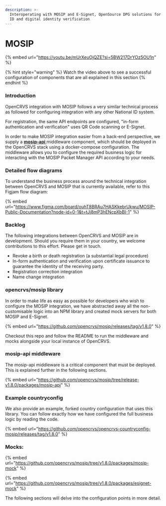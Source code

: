 ```yaml
---
description: >-
  Interoperating with MOSIP and E-Signet, OpenSource DPG solutions for National
  ID and digital identity verification
---
```


# MOSIP

{% embed url="https://youtu.be/mUrXeuOjQZE?si=5BW217DrYOz5OU1n" %}

{% hint style="warning" %}
Watch the video above to see a successful configuration of components that are all explained in this section
{% endhint %}

### Introduction

OpenCRVS integration with MOSIP follows a very similar technical process as followed for configuring integration with any other National ID system. &#x20;

For registration, the same API endpoints are configured, "in-form authentication and verification" uses QR Code scanning or E-Signet.

In order to make MOSIP integration easier from a back-end perspective, we supply a [**mosip-api** ](https://github.com/opencrvs/mosip/tree/v1.8.0/packages/mosip-api)middleware component, which should be deployed in the OpenCRVS stack using a docker-compose configuration.  The middleware allows you to configure the required business logic for interacting with the MOSIP Packet Manager API according to your needs.

### Detailed flow diagrams

To understand the business process around the technical integration between OpenCRVS and MOSIP that is currently available, refer to this Figjam flow diagram:

{% embed url="https://www.figma.com/board/ouhT8BRAu7HASKkebrUkwu/MOSIP-Public-Documentation?node-id=0-1&t=tJj8mP3hENcpXbBI-1" %}

### Backlog

The following integrations between OpenCRVS and MOSIP are in development.  Should you require them in your country, we welcome contributions to this effort.  Please get in touch.

* Revoke a birth or death registration (a substantial legal procedure)
* In-form authentication and verification upon certificate issuance to guarantee the identity of the receiving party.
* Registration correction integration
* Name change integration

### opencrvs/mosip library

In order to make life as easy as possible for developers who wish to configure the MOSIP integration, we have abstracted away all the non-customisable logic into an NPM library and created mock servers for both MOSIP and E-Signet.

{% embed url="https://github.com/opencrvs/mosip/releases/tag/v1.8.0" %}

Checkout this repo and follow the README to run the middleware and mocks alongside your local instance of OpenCRVS.

### mosip-api middleware

The mosip-api middleware is a critical component that must be deployed.  This is explained further in the following sections.

{% embed url="https://github.com/opencrvs/mosip/tree/release-v1.8.0/packages/mosip-api" %}

### Example countryconfig

We also provide an example, forked country configuration that uses this library.  You can follow exactly how we have configured the full business logic by reading the code.

{% embed url="https://github.com/opencrvs/opencrvs-countryconfig-mosip/releases/tag/v1.8.0" %}

### Mocks:

{% embed url="https://github.com/opencrvs/mosip/tree/v1.8.0/packages/mosip-mock" %}

{% embed url="https://github.com/opencrvs/mosip/tree/v1.8.0/packages/esignet-mock" %}

The following sections will delve into the configuration points in more detail.
